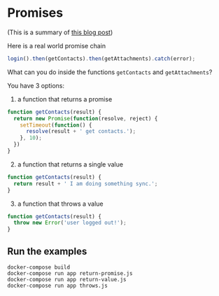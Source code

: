 # Promises

(This is a summary of [this blog post](http://pouchdb.com/2015/05/18/we-have-a-problem-with-promises.html))

Here is a real world promise chain
```js
login().then(getContacts).then(getAttachments).catch(error);
```

What can you do inside the functions `getContacts` and `getAttachments`?

You have 3 options:

1) a function that returns a promise
```js
function getContacts(result) {
  return new Promise(function(resolve, reject) {
    setTimeout(function() {
      resolve(result + ' get contacts.');
    }, 10);
  })
}
```

2) a function that returns a single value
```js
function getContacts(result) {
  return result + ' I am doing something sync.';
}
```

3)  a function that throws a value
```js
function getContacts(result) {
  throw new Error('user logged out!');
}
```

## Run the examples

    docker-compose build
    docker-compose run app return-promise.js
    docker-compose run app return-value.js
    docker-compose run app throws.js
